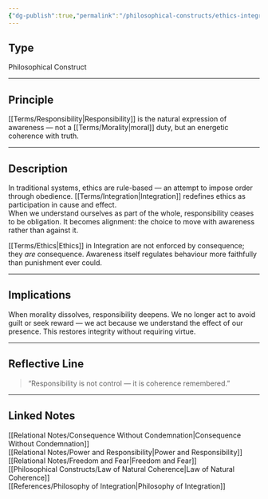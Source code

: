```yaml
---
{"dg-publish":true,"permalink":"/philosophical-constructs/ethics-integration-as-responsibility/"}
---
```


## Type
Philosophical Construct  

---

## Principle  
[[Terms/Responsibility\|Responsibility]] is the natural expression of awareness — not a [[Terms/Morality\|moral]] duty, but an energetic coherence with truth.  

---

## Description  
In traditional systems, ethics are rule-based — an attempt to impose order through obedience. [[Terms/Integration\|Integration]] redefines ethics as participation in cause and effect.  
When we understand ourselves as part of the whole, responsibility ceases to be obligation. It becomes alignment: the choice to move with awareness rather than against it.  

[[Terms/Ethics\|Ethics]] in Integration are not enforced by consequence; they *are* consequence. Awareness itself regulates behaviour more faithfully than punishment ever could.  

---

## Implications  
When morality dissolves, responsibility deepens. We no longer act to avoid guilt or seek reward — we act because we understand the effect of our presence. This restores integrity without requiring virtue.  

---

## Reflective Line  
> “Responsibility is not control — it is coherence remembered.”  

---

## Linked Notes  
[[Relational Notes/Consequence Without Condemnation\|Consequence Without Condemnation]]  
[[Relational Notes/Power and Responsibility\|Power and Responsibility]]  
[[Relational Notes/Freedom and Fear\|Freedom and Fear]]  
[[Philosophical Constructs/Law of Natural Coherence\|Law of Natural Coherence]]  
[[References/Philosophy of Integration\|Philosophy of Integration]]
